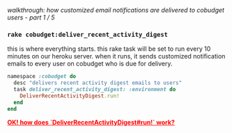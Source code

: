 *walkthrough: how customized email notifications are delivered to cobudget users - part 1 / 5*

### `rake cobudget:deliver_recent_activity_digest`

this is where everything starts. this rake task will be set to run every 10 minutes on our heroku server. when it runs, it sends customized notification emails to every user on cobudget who is due for delivery.

```ruby
namespace :cobudget do
  desc "delivers recent activity digest emails to users"
  task deliver_recent_activity_digest: :environment do
    DeliverRecentActivityDigest.run!
  end
end
```

<a href="./deliver-recent-activity-digest.md" style="color: red; font-weight: bold;">
  OK! how does `DeliverRecentActivityDigest#run!` work?
</a>
